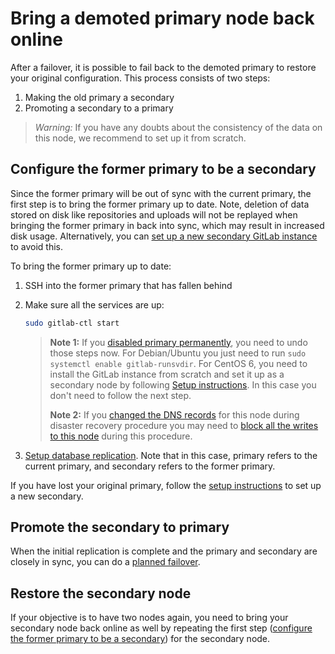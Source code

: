# Bring a demoted primary node back online

After a failover, it is possible to fail back to the demoted primary to
restore your original configuration. This process consists of two steps:

1. Making the old primary a secondary
1. Promoting a secondary to a primary

> *Warning:* If you have any doubts about the consistency of the data on this node, we recommend to set up it from scratch.

## Configure the former primary to be a secondary

Since the former primary will be out of sync with the current primary, the first step is
to bring the former primary up to date. Note, deletion of data stored on disk like
repositories and uploads will not be replayed when bringing the former primary in back
into sync, which may result in increased disk usage.
Alternatively, you can [set up a new secondary GitLab instance][setup-geo] to avoid this.

To bring the former primary up to date:

1. SSH into the former primary that has fallen behind
1. Make sure all the services are up:

    ```bash
    sudo gitlab-ctl start
    ```

    > **Note 1:** If you [disabled primary permanently][disaster-recovery-disable-primary],
    > you need to undo those steps now. For Debian/Ubuntu you just need to run
    > `sudo systemctl enable gitlab-runsvdir`. For CentOS 6, you need to install
    > the GitLab instance from scratch and set it up as a secondary node by
    > following [Setup instructions][setup-geo].  In this case you don't need to follow the next step.
    >
    > **Note 2:** If you [changed the DNS records](index.md#step-4-optional-updating-the-primary-domains-dns-record)
    > for this node during disaster recovery procedure you may need to [block
    > all the writes to this node](https://gitlab.com/gitlab-org/gitlab-ee/blob/master/doc/gitlab-geo/planned-failover.md#block-primary-traffic)
    > during this procedure.

1. [Setup database replication][database-replication]. Note that in this
   case, primary refers to the current primary, and secondary refers to the
   former primary.

If you have lost your original primary, follow the
[setup instructions][setup-geo] to set up a new secondary.

## Promote the secondary to primary

When the initial replication is complete and the primary and secondary are
closely in sync, you can do a [planned failover].

## Restore the secondary node

If your objective is to have two nodes again, you need to bring your secondary
node back online as well by repeating the first step
([configure the former primary to be a secondary](#configure-the-former-primary-to-be-a-secondary))
for the secondary node.

[setup-geo]: ../replication/index.md#setup-instructions
[database-replication]: ../replication/database.md
[disaster-recovery-disable-primary]: index.md#step-2-permanently-disable-the-primary
[planned failover]: planned_failover.md
